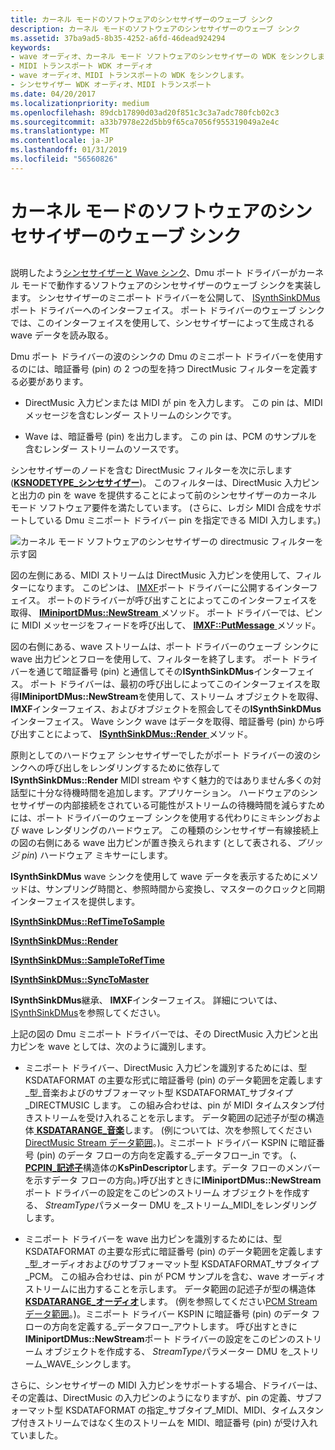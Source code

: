 ```yaml
---
title: カーネル モードのソフトウェアのシンセサイザーのウェーブ シンク
description: カーネル モードのソフトウェアのシンセサイザーのウェーブ シンク
ms.assetid: 37ba9ad5-8b35-4252-a6fd-46dead924294
keywords:
- wave オーディオ、カーネル モード ソフトウェアのシンセサイザーの WDK をシンクします。
- MIDI トランスポート WDK オーディオ
- wave オーディオ、MIDI トランスポートの WDK をシンクします。
- シンセサイザー WDK オーディオ、MIDI トランスポート
ms.date: 04/20/2017
ms.localizationpriority: medium
ms.openlocfilehash: 89dcb17890d03ad20f851c3c3a7adc780fcb02c3
ms.sourcegitcommit: a33b7978e22d5bb9f65ca7056f955319049a2e4c
ms.translationtype: MT
ms.contentlocale: ja-JP
ms.lasthandoff: 01/31/2019
ms.locfileid: "56560826"
---
```

# <a name="a-wave-sink-for-kernel-mode-software-synthesizers"></a>カーネル モードのソフトウェアのシンセサイザーのウェーブ シンク


## <span id="a_wave_sink_for_kernel_mode_software_synthesizers"></span><span id="A_WAVE_SINK_FOR_KERNEL_MODE_SOFTWARE_SYNTHESIZERS"></span>


説明したよう[シンセサイザーと Wave シンク](synthesizers-and-wave-sinks.md)、Dmu ポート ドライバーがカーネル モードで動作するソフトウェアのシンセサイザーのウェーブ シンクを実装します。 シンセサイザーのミニポート ドライバーを公開して、 [ISynthSinkDMus](https://msdn.microsoft.com/library/windows/hardware/ff537011)ポート ドライバーへのインターフェイス。 ポート ドライバーのウェーブ シンクでは、このインターフェイスを使用して、シンセサイザーによって生成される wave データを読み取る。

Dmu ポート ドライバーの波のシンクの Dmu のミニポート ドライバーを使用するのには、暗証番号 (pin) の 2 つの型を持つ DirectMusic フィルターを定義する必要があります。

-   DirectMusic 入力ピンまたは MIDI が pin を入力します。 この pin は、MIDI メッセージを含むレンダー ストリームのシンクです。

-   Wave は、暗証番号 (pin) を出力します。 この pin は、PCM のサンプルを含むレンダー ストリームのソースです。

シンセサイザーのノードを含む DirectMusic フィルターを次に示します ([**KSNODETYPE\_シンセサイザー**](https://msdn.microsoft.com/library/windows/hardware/ff537203))。 このフィルターは、DirectMusic 入力ピンと出力の pin を wave を提供することによって前のシンセサイザーのカーネル モード ソフトウェア要件を満たしています。 (さらに、レガシ MIDI 合成をサポートしている Dmu ミニポート ドライバー pin を指定できる MIDI 入力します。)

![カーネル モード ソフトウェアのシンセサイザーの directmusic フィルターを示す図](images/wavesink.png)

図の左側にある、MIDI ストリームは DirectMusic 入力ピンを使用して、フィルターになります。 このピンは、 [IMXF](https://msdn.microsoft.com/library/windows/hardware/ff536782)ポート ドライバーに公開するインターフェイス。 ポートのドライバーが呼び出すことによってこのインターフェイスを取得、 [ **IMiniportDMus::NewStream** ](https://msdn.microsoft.com/library/windows/hardware/ff536701)メソッド。 ポート ドライバーでは、ピンに MIDI メッセージをフィードを呼び出して、 [ **IMXF::PutMessage** ](https://msdn.microsoft.com/library/windows/hardware/ff536791)メソッド。

図の右側にある、wave ストリームは、ポート ドライバーのウェーブ シンクに wave 出力ピンとフローを使用して、フィルターを終了します。 ポート ドライバーを通じて暗証番号 (pin) と通信してその**ISynthSinkDMus**インターフェイス。 ポート ドライバーは、最初の呼び出しによってこのインターフェイスを取得**IMiniportDMus::NewStream**を使用して、ストリーム オブジェクトを取得、 **IMXF**インターフェイス、およびオブジェクトを照会してその**ISynthSinkDMus**インターフェイス。 Wave シンク wave はデータを取得、暗証番号 (pin) から呼び出すことによって、 [ **ISynthSinkDMus::Render** ](https://msdn.microsoft.com/library/windows/hardware/ff537015)メソッド。

原則としてのハードウェア シンセサイザーでしたがポート ドライバーの波のシンクへの呼び出しをレンダリングするために依存して**ISynthSinkDMus::Render** MIDI stream やすく魅力的ではありません多くの対話型に十分な待機時間を追加します。アプリケーション。 ハードウェアのシンセサイザーの内部接続をされている可能性がストリームの待機時間を減らすためには、ポート ドライバーのウェーブ シンクを使用する代わりにミキシングおよび wave レンダリングのハードウェア。 この種類のシンセサイザー有線接続上の図の右側にある wave 出力ピンが置き換えられます (として表される、*ブリッジ pin*) ハードウェア ミキサーにします。

**ISynthSinkDMus** wave シンクを使用して wave データを表示するためにメソッドは、サンプリング時間と、参照時間から変換し、マスターのクロックと同期インターフェイスを提供します。

[**ISynthSinkDMus::RefTimeToSample**](https://msdn.microsoft.com/library/windows/hardware/ff537013)

[**ISynthSinkDMus::Render**](https://msdn.microsoft.com/library/windows/hardware/ff537015)

[**ISynthSinkDMus::SampleToRefTime**](https://msdn.microsoft.com/library/windows/hardware/ff537018)

[**ISynthSinkDMus::SyncToMaster**](https://msdn.microsoft.com/library/windows/hardware/ff537019)

**ISynthSinkDMus**継承、 **IMXF**インターフェイス。 詳細については、[ISynthSinkDMus](https://msdn.microsoft.com/library/windows/hardware/ff537011)を参照してください。

上記の図の Dmu ミニポート ドライバーでは、その DirectMusic 入力ピンと出力ピンを wave としては、次のように識別します。

-   ミニポート ドライバー、DirectMusic 入力ピンを識別するためには、型 KSDATAFORMAT の主要な形式に暗証番号 (pin) のデータ範囲を定義します\_型\_音楽およびのサブフォーマット型 KSDATAFORMAT\_サブタイプ\_DIRECTMUSIC します。 この組み合わせは、pin が MIDI タイムスタンプ付きストリームを受け入れることを示します。 データ範囲の記述子が型の構造体[ **KSDATARANGE\_音楽**](https://msdn.microsoft.com/library/windows/hardware/ff537097)します。 (例については、次を参照してください[DirectMusic Stream データ範囲](directmusic-stream-data-range.md)。)。ミニポート ドライバー KSPIN に暗証番号 (pin) のデータ フローの方向を定義する\_データフロー\_in です。 (、 [ **PCPIN\_記述子**](https://msdn.microsoft.com/library/windows/hardware/ff537721)構造体の**KsPinDescriptor**します。データ フローのメンバーを示すデータ フローの方向。)呼び出すときに**IMiniportDMus::NewStream**ポート ドライバーの設定をこのピンのストリーム オブジェクトを作成する、 *StreamType*パラメーター DMU を\_ストリーム\_MIDI\_をレンダリングします。

-   ミニポート ドライバーを wave 出力ピンを識別するためには、型 KSDATAFORMAT の主要な形式に暗証番号 (pin) のデータ範囲を定義します\_型\_オーディオおよびのサブフォーマット型 KSDATAFORMAT\_サブタイプ\_PCM。 この組み合わせは、pin が PCM サンプルを含む、wave オーディオ ストリームに出力することを示します。 データ範囲の記述子が型の構造体[ **KSDATARANGE\_オーディオ**](https://msdn.microsoft.com/library/windows/hardware/ff537096)します。 (例を参照してください[PCM Stream データ範囲](pcm-stream-data-range.md)。)。ミニポート ドライバー KSPIN に暗証番号 (pin) のデータ フローの方向を定義する\_データフロー\_アウトします。 呼び出すときに**IMiniportDMus::NewStream**ポート ドライバーの設定をこのピンのストリーム オブジェクトを作成する、 *StreamType*パラメーター DMU を\_ストリーム\_WAVE\_シンクします。

さらに、シンセサイザーの MIDI 入力ピンをサポートする場合、ドライバーは、その定義は、DirectMusic の入力ピンのようになりますが、pin の定義、サブフォーマット型 KSDATAFORMAT の指定\_サブタイプ\_MIDI、MIDI、タイムスタンプ付きストリームではなく生のストリームを MIDI、暗証番号 (pin) が受け入れていました。

 

 




